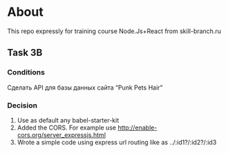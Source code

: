 # About
This repo expressly for training course Node.Js+React from skill-branch.ru

## Task 3B

### Conditions
Сделать API для базы данных сайта “Punk Pets Hair”

### Decision
1. Use as default any babel-starter-kit
2. Added the CORS. For example use http://enable-cors.org/server_expressjs.html
3. Wrote a simple code using express url routing like as ../:id1?/:id2?/:id3
